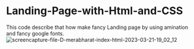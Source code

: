 # Landing-Page-with-Html-and-CSS
This code describe that how make fancy Landing page by using amination and fancy google fonts.
![screencapture-file-D-merabharat-index-html-2023-03-21-19_02_12](https://user-images.githubusercontent.com/89064191/226852888-052e86a9-1edf-45c5-811e-7c18408e4d13.png)

